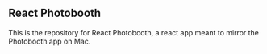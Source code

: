 ## React Photobooth

This is the repository for React Photobooth, a react app meant to mirror the Photobooth app on Mac.

